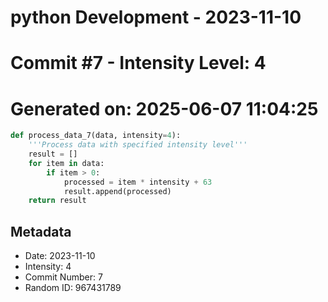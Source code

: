 ﻿# python Development - 2023-11-10
# Commit #7 - Intensity Level: 4
# Generated on: 2025-06-07 11:04:25
```python
def process_data_7(data, intensity=4):
    '''Process data with specified intensity level'''
    result = []
    for item in data:
        if item > 0:
            processed = item * intensity + 63
            result.append(processed)
    return result
```
## Metadata
- Date: 2023-11-10
- Intensity: 4
- Commit Number: 7
- Random ID: 967431789
